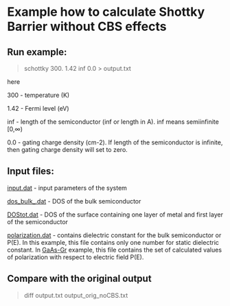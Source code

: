 
# Example how to calculate Shottky Barrier without CBS effects


## Run example:
> schottky 300. 1.42 inf 0.0 > output.txt

here

300 - temperature (K)

1.42 - Fermi level (eV)

inf - length of the semiconductor (inf or length in A). inf means semiinfinite [0,∞)

0.0 - gating charge density (cm-2). If length of the semiconductor is infinite, then gating charge density will set to zero.

## Input files:

[input.dat](input.dat) - input parameters of the system

[dos_bulk_.dat](dos_bulk_.dat) - DOS of the bulk semiconductor

[DOStot.dat](DOStot.dat) - DOS of the surface containing one layer of metal and first layer of the semiconductor

[polarization.dat](polarization.dat) - contains dielectric constant for the bulk semiconductor or P(E). In this example, this file contains only one number for static dielectric constant. In [GaAs-Gr](https://github.com/Dmitry-Skachkov/SB/tree/main/Examples/GaAs-Gr) example, this file contains the set of calculated values of polarization with respect to electric field P(E).   

## Compare with the original output
> diff output.txt output_orig_noCBS.txt





